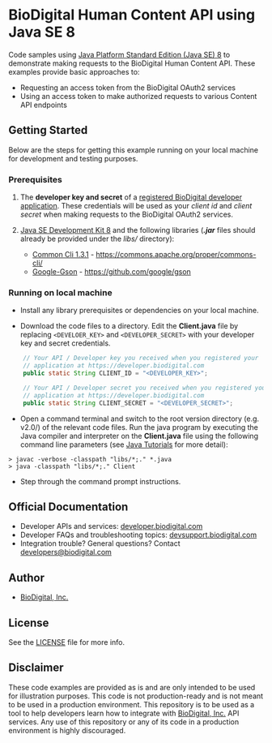 ﻿BioDigital Human Content API using Java SE 8
========



Code samples using [Java Platform Standard Edition (Java SE) 8](http://www.oracle.com/technetwork/java/javase/downloads/index.html) to demonstrate making requests to the BioDigital Human Content API.  These examples provide basic approaches to:

* Requesting an access token from the BioDigital OAuth2 services
* Using an access token to make authorized requests to various Content API endpoints



## Getting Started

Below are the steps for getting this example running on your local machine for development and testing purposes.

### Prerequisites

1.  The **developer key and secret** of a [registered BioDigital developer application](https://devsupport.biodigital.com/hc/en-us/articles/234450188-How-to-register-my-App).  These credentials will be used as your *client id* and *client secret* when making requests to the BioDigital OAuth2 services.

2. [Java SE Development Kit 8](http://www.oracle.com/technetwork/java/javase/downloads/index.html) and the following libraries (_**.jar**_ files should already be provided under the *libs/* directory):
	*  [Common Cli 1.3.1](https://commons.apache.org/proper/commons-cli/) - https://commons.apache.org/proper/commons-cli/
	*  [Google-Gson](https://github.com/google/gson) - https://github.com/google/gson




### Running on local machine

* Install any library prerequisites or dependencies on your local machine.


*  Download the code files to a directory.  Edit the **Client.java** file by replacing `<DEVELOER_KEY>` and `<DEVELOPER_SECRET>` with your developer key and secret credentials.


```java
	// Your API / Developer key you received when you registered your
	// application at https://developer.biodigital.com
	public static String CLIENT_ID = "<DEVELOPER_KEY>";

	// Your API / Developer secret you received when you registered your
	// application at https://developer.biodigital.com
	public static String CLIENT_SECRET = "<DEVELOPER_SECRET>";

```

*  Open a command terminal and switch to the root version directory (e.g. v2.0/) of the relevant code files.  Run the java program by executing the Java compiler and interpreter on the **Client.java** file using the following command line parameters (see [Java Tutorials](https://docs.oracle.com/javase/tutorial/getStarted/cupojava/index.html) for more detail):
 
```
> javac -verbose -classpath "libs/*;." *.java
> java -classpath "libs/*;." Client
```

* Step through the command prompt instructions.    
  
  

## Official Documentation

* Developer APIs and services:   [developer.biodigital.com](https://developer.biodigital.com)
* Developer FAQs and troubleshooting topics:  [devsupport.biodigital.com](https://devsupport.biodigital.com)
* Integration trouble?  General questions?  Contact developers@biodigital.com


## Author

* [BioDigital, Inc.](https://www.biodigital.com/)


## License

See the [LICENSE](https://github.com/biodigital-inc/bdhuman-contentapi/blob/master/LICENSE) file for more info.


## Disclaimer

These code examples are provided as is and are only intended to be used for illustration purposes. This code is not production-ready and is not meant to be used in a production environment. This repository is to be used as a tool to help developers learn how to integrate with [BioDigital, Inc.](https://www.biodigital.com/) API services. Any use of this repository or any of its code in a production environment is highly discouraged.

